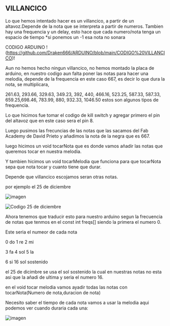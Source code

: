 ## VILLANCICO


Lo que hemos intentado hacer es un villancico, a partir de un altavoz.Depende de la nota que se interpreta a partir de numeros.
Tambien hay una frequencia y un delay, esto hace que cada numero/nota tenga un espacio de tiempo
*si ponemos un -1 esa nota no sonara

CODIGO ARDUINO !(https://github.com/Draken666/ARDUINO/blob/main/CODIGO%20VILLANCICO)!

Aun no hemos hecho ningun villancico, no hemos montado la placa de arduino, en nuestro codigo aun falta poner las notas para hacer una melodia, depende de la frequencia en este caso 667, es decir lo que dura la nota, se multiplicara,

261.63, 293.66, 329.63, 349.23, 392, 440, 466.16, 523.25, 587.33, 587.33, 659.25,698.46, 783.99, 880, 932.33, 1046.50 estos son algunos tipos de frequencia. 

Lo que hicimos fue tomar el codigo de kill switch y agregar primero el pin del altavoz que en este caso sera el pin 8.

Luego pusimos las frecuncias de las notas que las sacamos del Fab Academy de David Prieto y añadimos la nota de la negra que es 667.

luego hicimos un void tocarNota que es donde vamos añadir las notas que queremos tocar en nuestra melodia.

Y tambien hicimos un void tocarMelodia que funciona para que tocarNota sepa que nota tocar y cuanto tiene que durar.

Depende que villancico escojamos seran otras notas.

por ejemplo el 25 de diciembre 

![imagen](https://user-images.githubusercontent.com/90753279/146927649-32a714f0-3d97-45d4-b5fe-971b54b0cb24.png)

![Codigo 25 de diciembre](https://github.com/Draken666/ARDUINO/blob/main/aaaaperro.ino)

Ahora tenemos que traducir esto para nuestro arduino segun la frecuencia de notas que tenmos en el const int freqs[] siendo la primera el numero 0.

Este seria el numeor de cada nota

0 do  1 re  2 mi

3 fa  4 sol 5 la

6 si  16 sol sostenido

 el 25 de dicimbre se usa el sol sostenido la cual en nuestras notas no esta asi que la añadi de ultima y seria el numero 16.

 en el void tocar melodia vamos ayadir todas las notas con tocarNota(Numero de nota,duracion de nota)

Necesito saber el tiempo de cada nota vamos a usar la melodia aqui podemos ver cuando duraria cada una:

![imagen](https://user-images.githubusercontent.com/90753279/146928801-e948bd46-e10e-46bf-92ea-cf8171de37cd.png)












